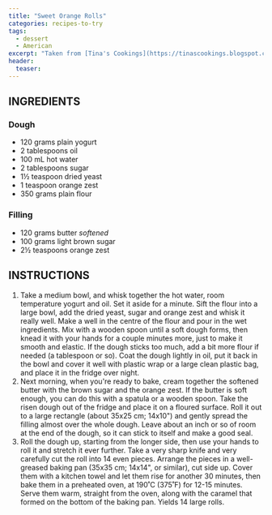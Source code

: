 ```yaml
---
title: "Sweet Orange Rolls"
categories: recipes-to-try
tags: 
  - dessert
  - American
excerpt: "Taken from [Tina's Cookings](https://tinascookings.blogspot.com/2015/05/sweet-orange-rolls.html), this looks like a recipe Dad, Rich and I would really enjoy."
header:
  teaser: 
---
```


## INGREDIENTS

### Dough
* 120 grams plain yogurt
* 2 tablespoons oil
* 100 mL hot water
* 2 tablespoons sugar
* 1½ teaspoon dried yeast
* 1 teaspoon orange zest
* 350 grams plain flour

### Filling
* 120 grams butter *softened*
* 100 grams light brown sugar
* 2½ teaspoons orange zest

## INSTRUCTIONS
1. Take a medium bowl, and whisk together the hot water, room temperature yogurt and oil. Set it aside for a minute. Sift the flour into a large bowl, add the dried yeast, sugar and orange zest and whisk it really well. Make a well in the centre of the flour and pour in the wet ingredients. Mix with a wooden spoon until a soft dough forms, then knead it with your hands for a couple minutes more, just to make it smooth and elastic. If the dough sticks too much, add a bit more flour if needed (a tablespoon or so). Coat the dough lightly in oil, put it back in the bowl and cover it well with plastic wrap or a large clean plastic bag, and place it in the fridge over night.
2. Next morning, when you're ready to bake, cream together the softened butter with the brown sugar and the orange zest. If the butter is soft enough, you can do this with a spatula or a wooden spoon. Take the risen dough out of the fridge and place it on a floured surface. Roll it out to a large rectangle (about 35x25 cm; 14x10") and gently spread the filling almost over the whole dough. Leave about an inch or so of room at the end of the dough, so it can stick to itself and make a good seal.
3. Roll the dough up, starting from the longer side, then use your hands to roll it and stretch it ever further. Take a very sharp knife and very carefully cut the roll into 14 even pieces. Arrange the pieces in a well-greased baking pan (35x35 cm; 14x14", or similar), cut side up. Cover them with a kitchen towel and let them rise for another 30 minutes, then bake them in a preheated oven, at 190˚C (375˚F) for 12-15 minutes. Serve them warm, straight from the oven, along with the caramel that formed on the bottom of the baking pan. Yields 14 large rolls. 
